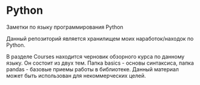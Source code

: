 # Python
Заметки по языку программирования Python

Данный репозиторий является хранилищем моих наработок/находок по Python.

В разделе Courses находится черновик обзорного курса по данному языку. Он состоит из двух тем. Папка basics - основы синтаксиса, 
папка pandas - базовые приемы работы в библиотеке. Данный материал может быть использован для некоммерческих целей. 
